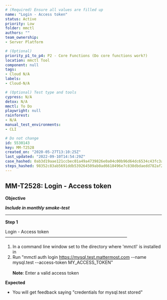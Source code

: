```yaml
---
# (Required) Ensure all values are filled up
name: "Login - Access token"
status: Active
priority: Low
folder: mmctl
authors: ""
team_ownership: 
- Server Platform

# (Optional)
priority_p1_to_p4: P2 - Core Functions (Do core functions work?)
location: mmctl Tool
component: null
tags: 
- Cloud N/A
labels: 
- Cloud-N/A

# (Optional) Test type and tools
cypress: N/A
detox: N/A
mmctl: To Do
playwright: null
rainforest: 
- N/A
manual_test_environments: 
- CLI

# Do not change
id: 5530143
key: MM-T2528
created_on: "2020-05-27T13:10:25Z"
last_updated: "2022-09-10T14:54:29Z"
case_hashed: 0ab3d19aae121ccbec01a49a4739826e0a04c00b96d64dc6534c43fc3a3d05053b6c70a541cd55299b91f8fdcbe25c40
steps_hashed: 98352c83ab5691ddb539264509ab0ad6618496e7c838dbdaedd782af23b6aa7db682b2364f37744825a53ff48e50a1c9
---
```


<!-- (Auto-generated) Based on frontmatter's "key" and "name" -->

## MM-T2528: Login - Access token

**Objective**

_**Include in monthly smoke-test**_

---

**Step 1**

Login - Access token\
————————————————————————————

1. In a command line window set to the directory where 'mmctl' is installed in
2. Run "mmctl auth login <https://mysql.test.mattermost.com> --name mysql.test --access-token MY\_ACCESS\_TOKEN"
   \
   \
   **Note**: Enter a valid access token

**Expected**

- You will get feedback saying "credentials for mysql.test stored"
